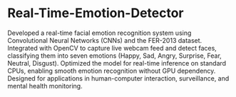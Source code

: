 # Real-Time-Emotion-Detector
Developed a real-time facial emotion recognition system using Convolutional Neural Networks (CNNs) and the FER-2013 dataset. Integrated with OpenCV to capture live webcam feed and detect faces, classifying them into seven emotions (Happy, Sad, Angry, Surprise, Fear, Neutral, Disgust). Optimized the model for real-time inference on standard CPUs, enabling smooth emotion recognition without GPU dependency. Designed for applications in human-computer interaction, surveillance, and mental health monitoring.
